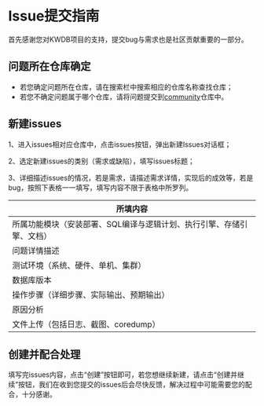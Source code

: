# Issue提交指南

首先感谢您对KWDB项目的支持，提交bug与需求也是社区贡献重要的一部分。

## 问题所在仓库确定

- 若您确定问题所在仓库，请在搜索栏中搜索相应的仓库名称查找仓库；
- 若您不确定问题属于哪个仓库，请将问题提交到[community](https://gitee.com/kwdb/community)仓库中。

## 新建issues

1、进入issues相对应仓库中，点击issues按钮，弹出新建Issues对话框；

2、选定新建issues的类别（需求或缺陷），填写issues标题；

3、详细描述issues的情况，若是需求，请描述需求详情，实现后的成效等，若是bug，按照下表格一一填写，填写内容不限于表格中所罗列。

| 所填内容                                                     |
| ------------------------------------------------------------ |
| 所属功能模块（安装部署、SQL编译与逻辑计划、执行引擎、存储引擎、文档）
| 问题详情描述                                                 |
| 测试环境（系统、硬件、单机、集群）                           |                                                  |
| 数据库版本                                                   |
| 操作步骤（详细步骤、实际输出、预期输出）                     |
| 原因分析                                                     |
| 文件上传（包括日志、截图、coredump）                         |

## 创建并配合处理

填写完issues内容，点击“创建”按钮即可，若您想继续新建，请点击“创建并继续”按钮，我们在收到您提交的issues后会尽快反馈，解决过程中可能需要您的配合，十分感谢。